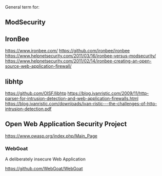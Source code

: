
<!--
-->

General term for:

ModSecurity
-----------

IronBee
-------

https://www.ironbee.com/
https://github.com/ironbee/ironbee
https://www.helpnetsecurity.com/2011/03/16/ironbee-versus-modsecurity/
https://www.helpnetsecurity.com/2011/02/14/ironbee-creating-an-open-source-web-application-firewall/

libhtp
----

https://github.com/OISF/libhtp
https://blog.ivanristic.com/2009/11/http-parser-for-intrusion-detection-and-web-application-firewalls.html
https://blog.ivanristic.com/downloads/ivan-ristic---the-challenges-of-http-intrusion-detection.pdf

Open Web Application Security Project
--------------------------------------

https://www.owasp.org/index.php/Main_Page

### WebGoat

A deliberately insecure Web Application

https://github.com/WebGoat/WebGoat

<!-- vim: set autoindent expandtab sw=4 syntax=markdown: -->
